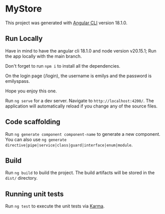 # MyStore

This project was generated with [Angular CLI](https://github.com/angular/angular-cli) version 18.1.0.

## Run Locally
Have in mind to have the angular cli 18.1.0 and node version v20.15.1;
Run the app locally with the main branch.

Don't forget to run `npm i` to install all the dependencies.

On the login page (/login), the username is emilys and the password is emilyspass.

Hope you enjoy this one.

Run `ng serve` for a dev server. Navigate to `http://localhost:4200/`. The application will automatically reload if you change any of the source files.

## Code scaffolding

Run `ng generate component component-name` to generate a new component. You can also use `ng generate directive|pipe|service|class|guard|interface|enum|module`.

## Build

Run `ng build` to build the project. The build artifacts will be stored in the `dist/` directory.

## Running unit tests

Run `ng test` to execute the unit tests via [Karma](https://karma-runner.github.io).
